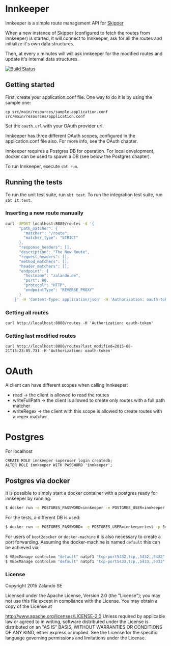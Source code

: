 # Innkeeper

Innkeeper is a simple route management API for [Skipper](https://github.com/zalando/skipper)

When a new instance of Skipper (configured to fetch the routes from Innkeeper) is started, it will connect to Innkeeper, ask for all the routes and initialize it's own data structures.

Then, at every x minutes will will ask innkeeper for the modified routes and update it's internal data structures.

[![Build Status](https://travis-ci.org/zalando/innkeeper.svg)](https://travis-ci.org/zalando/innkeeper)

## Getting started

First, create your application.conf file. One way to do it is by using the sample one:

    cp src/main/resources/sample.application.conf src/main/resources/application.conf

Set the `oauth.url` with your OAuth provider url.

Innkeeper has three different OAuth scopes, configured in the application.conf file also. For more info, see the OAuth chapter.

Innkeeper requires a Postgres DB for operation. For local development, docker can be used to spawn a DB (see below the Postgres chapter).

To run Innkeeper, execute `sbt run`.

## Running the tests

To run the unit test suite, run `sbt test`.
To run the integration test suite, run `sbt it:test`.

### Inserting a new route manually

```bash    
curl -XPOST localhost:8080/routes -d '{
      "path_matcher": {
        "matcher": "/route",
        "matcher_type": "STRICT"
      },
      "response_headers": [],
      "description": "The New Route",
      "request_headers": [],
      "method_matchers": [],
      "header_matchers": [],
      "endpoint": {
        "hostname": "zalando.de",
        "port": 80,
        "protocol": "HTTP",
        "endpointType": "REVERSE_PROXY"
      }
    }' -H 'Content-Type: application/json' -H 'Authorization: oauth-token'
```

### Getting all routes

    curl http://localhost:8080/routes -H 'Authorization: oauth-token'

### Getting last modified routes

    curl http://localhost:8080/routes?last_modified=2015-08-21T15:23:05.731 -H 'Authorization: oauth-token'

# OAuth

A client can have different scopes when calling Innkeeper:

  - read -> the client is allowed to read the routes
  - writeFullPath -> the client is allowed to create only routes with a full path matcher
  - writeRegex -> the client with this scope is allowed to create routes with a regex matcher

# Postgres

For localhost

    CREATE ROLE innkeeper superuser login createdb;
    ALTER ROLE innkeeper WITH PASSWORD 'innkeeper';

## Postgres via docker

It is possible to simply start a docker container with a postgres ready for innkeeper by running:

```bash
$ docker run -e POSTGRES_PASSWORD=innkeeper -e POSTGRES_USER=innkeeper -p 5432:5432 postgres:9.4
```

For the tests, a different DB is used:

```bash
$ docker run -e POSTGRES_PASSWORD= -e POSTGRES_USER=innkeepertest -p 5432:5432 postgres:9.4
```

For users of `boot2docker` or `docker-machine` it is also necessary to create a port forwarding.
Assuming the docker-machine is named `default` this can be achieved via:

```bash
$ VBoxManage controlvm "default" natpf1 "tcp-port5432,tcp,,5432,,5432"
$ VBoxManage controlvm "default" natpf1 "tcp-port5433,tcp,,5433,,5433"
```

### License

Copyright 2015 Zalando SE

Licensed under the Apache License, Version 2.0 (the "License"); you may not use this file except in compliance with the License. You may obtain a copy of the License at

http://www.apache.org/licenses/LICENSE-2.0
Unless required by applicable law or agreed to in writing, software distributed under the License is distributed on an "AS IS" BASIS, WITHOUT WARRANTIES OR CONDITIONS OF ANY KIND, either express or implied. See the License for the specific language governing permissions and limitations under the License.
